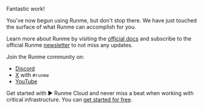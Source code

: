 

Fantastic work!

You've now begun using Runme, but don't stop there. We have just touched the surface of what Runme can accomplish for you.

Learn more about Runme by visiting the [official docs](https://docs.runme.dev) and subscribe to the official Runme [newsletter](https://runme.dev/list) to not miss any updates.

Join the Runme community on:

- [Discord](https://discord.gg/runme)
- [X](https://x.com/runmedev) with `#runme`
- [YouTube](https://www.youtube.com/@runmedev)

Get started with ▶ Runme Cloud and never miss a beat when working with critical infrastructure. You can [get started for free](https://app.runme.dev/).
